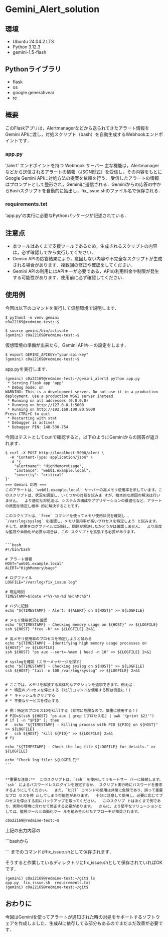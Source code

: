 # Gemini_Alert_solution

## 環境
- Ubuntu 24.04.2 LTS
- Python 3.12.3
- gemini-1.5-flash

## Pythonライブラリ
- flask
- os
- google.generativeai
- re

## 概要
このFlaskアプリは，Alertmanagerなどから送られてきたアラート情報をGemini APIに渡し，対処スクリプト（bash）を自動生成するWebhookエンドポイントです．

### app.py
'/alert' エンドポイントを持つ Webhook サーバー
主な機能は，Alertmanagerなどから送信されるアラートの情報（JSON形式）を受信し，その内容をもとにGoogle Gemini APIに対処方法の提案を依頼を行う．
受信したアラートの情報はプロンプトとして整形され，Geminiに送信される．Geminiからの応答の中からBashスクリプトを自動的に抽出し，fix_issue.shのファイル名で保存される．

### requirements.txt
'app.py'の実行に必要なPythonパッケージが記述されている．

## 注意点
- 本ツールはあくまで支援ツールであるため，生成されるスクリプトの内容は，必ず確認してから実行してください．
- Gemini APIの応答結果により，意図しない内容や不完全なスクリプトが生成される場合があります．複数回の修正や確認をしてください．
- Gemini APIの利用にはAPIキーが必要である，APIの利用料金や制限が発生する可能性があります．使用前に必ず確認してください．

## 使用例
今回は以下のコマンドを実行して仮想環境で説明します．
```
$ python3 -m venv gemini
c0a22169@redmine-test:~$
```
```
$ source gemini/bin/activate
(gemini) c0a22169@redmine-test:~$
```

仮想環境の準備が出来たら，Gemini APIキーの設定をします．
```
$ export GEMINI_APIKEY="your-api-key"
(gemini) c0a22169@redmine-test:~$
```
app.pyを実行します．

```
(gemini) c0a22169@redmine-test:~/gemini_alert$ python app.py 
 * Serving Flask app 'app'
 * Debug mode: on
WARNING: This is a development server. Do not use it in a production deployment. Use a production WSGI server instead.
 * Running on all addresses (0.0.0.0)
 * Running on http://127.0.0.1:5000
 * Running on http://192.168.100.80:5000
Press CTRL+C to quit
 * Restarting with stat
 * Debugger is active!
 * Debugger PIN: 148-530-754
```

今回はテストとしてcurlで確認すると，以下のようにGeminiからの回答が返されます．
```
$ curl -X POST http://localhost:5000/alert \
  -H "Content-Type: application/json" \
  -d '{
    "alertname": "HighMemoryUsage",
    "instance": "web01.example.local",
    "severity": "critical"
}'
=== Gemini 応答 ===
このアラートは、`web01.example.local` サーバーの高メモリ使用率を示しています。このスクリプトは、状況を調査し、いくつかの対処を試みま すが、根本的な原因の解決は行いません。  より適切な対処法は、システムの構成やアプリケーションの最適化など、アラートの原因を特定し根本 的に解決することです。

このスクリプトは、`free` コマンドを使ってメモリ使用状況を確認し 、`/var/log/syslog` を確認し、メモリ使用率が高いプロセスを特定しよう と試みます。  そして、結果をログファイルに記録し、問題が解決したかどうかは確認しません。  より高度な監視や自動化が必要な場合は、この スクリプトを拡張する必要があります。


```bash
#!/bin/bash

# アラート情報
HOST="web01.example.local"
ALERT="HighMemoryUsage"

# ログファイル
LOGFILE="/var/log/fix_issue.log"

# 現在時刻
TIMESTAMP=$(date +"%Y-%m-%d %H:%M:%S")

# ログに記録
echo "${TIMESTAMP} - Alert: ${ALERT} on ${HOST}" >> ${LOGFILE}

# メモリ使用状況を確認
echo "${TIMESTAMP} - Checking memory usage on ${HOST}" >> ${LOGFILE}
ssh ${HOST} "free -h" >> ${LOGFILE} 2>&1

# 高メモリ使用率のプロセスを特定しようと試みる
echo "${TIMESTAMP} - Identifying high memory usage processes on ${HOST}" >> ${LOGFILE}
ssh ${HOST} "ps aux --sort=-%mem | head -n 10" >> ${LOGFILE} 2>&1

# syslogを確認 (エラーメッセージを探す)
echo "${TIMESTAMP} - Checking syslog on ${HOST}" >> ${LOGFILE}
ssh ${HOST} "tail -n 100 /var/log/syslog" >> ${LOGFILE} 2>&1


# ここでは、メモリを解放する具体的なアクションを追加できます。例えば：
# * 特定のプロセスを停止する (killコマンドを使用する際は慎重に！)
# * キャッシュをクリアする
# * 不要なサービスを停止する

# 例：特定のプロセスIDをkillする (非常に危険なので、慎重に使用する！)
# PID=$(ssh ${HOST} "ps aux | grep [プロセス名] | awk '{print $2}'")
# if [ -n "$PID" ]; then
#   echo "${TIMESTAMP} - Killing process with PID ${PID} on ${HOST}" >> ${LOGFILE}
#   ssh ${HOST} "kill ${PID}" >> ${LOGFILE} 2>&1
# fi

echo "${TIMESTAMP} - Check the log file ${LOGFILE} for details." >> ${LOGFILE}

echo "Check log file: ${LOGFILE}"
```　


**重要な注意:**  このスクリプトは、`ssh` を使用してリモートサー バーに接続します。  `ssh` によるパスワードレスログインを設定するか、 スクリプト実行時にパスワードを要求するようにしてください。  また、`kill` コマンドの使用は非常に危険であり、誤って重要なプロ セスを停 止してしまう可能性があります。  十分に注意して使用し、必要に応じてプロセスを停止する前にバックアップを取ってください。  このスクリプ トはあくまで例であり、実際の環境に合わせて修正する必要があります。  さらに、より堅牢なソリューションとしては、監視ツールと自動化ツー ルを組み合わせたアプローチが推奨されます。

c0a22169@redmine-test:~$
```
上記の出力内容の

\```bashから

\```
までのコマンドがfix_issue.shとして保存されます．


そうすると作業しているディレクトリにfix_issue.shとして保存されていればOKです．
```
(gemini) c0a22169@redmine-test:~/git$ ls
app.py  fix_issue.sh  requirements.txt
(gemini) c0a22169@redmine-test:~/git$
```

## おわりに
今回はGeminiを使ってアラートが通知された時の対処をサポートするソフトウェアを作成しました．生成AIに依存してる部分もあるのでまだまだ改善が必要です．
